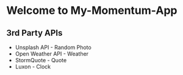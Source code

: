 # Welcome to My-Momentum-App

## 3rd Party APIs

- Unsplash API - Random Photo
- Open Weather API - Weather
- StormQuote - Quote
- Luxon - Clock
